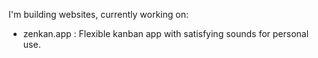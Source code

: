 I'm building websites, currently working on:

- zenkan.app : Flexible kanban app with satisfying sounds for personal use.
